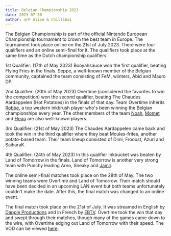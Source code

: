 ```yaml
---
title: Belgian Championship 2023
date: 2023-07-30
author: 공주 Alice & Chilliboi
---
```


The Belgian Championship is part of the official Nintendo European Championship tournament to crown the best team in Europe. The tournament took place online on the 21st of July 2023. There were four qualifiers and an online semi-final for it. The qualifiers took place at the same time as the Dutch championship qualifiers.

1st Qualifier: (17th of May 2023)
Booyahsauce won the first qualifier, beating Flying Fries in the finals. Seppe, a well-known member of the Belgian community, captained the team consisting of FeM, wiinters, Abid and Mauro DP.

2nd Qualifier: (20th of May 2023)
Overtime (considered the favorites to win the competition) won the second qualifier, beating The Chaudes Aardappelen (Hot Potatoes) in the finals of that day. Team Overtime inherits [Robbe](https://sendou.ink/u/robbe), a top western inkbrush player who's been winning the Belgian championships every year. The other members of the team [Noah](https://sendou.ink/u/noah), [Momet](https://sendou.ink/u/momet) and [Fleau](https://sendou.ink/u/144123041876672512) are also well-known players.

3rd Qualifier: (21st of May 2023)
The Chaudes Aardappelen came back and took the win in the third qualifier where they beat Moules-frites, another potato-based team. Their team lineup consisted of Dimi, Frooost, Azuri and SaiharaK.

4th Qualifier: (24th of May 2023)
In this qualifier Inkbucket was beaten by Land of Tomorrow in the finals. Land of Tomorrow is another very strong team with Punchy leading Arno, Sneaky and [Jamil](https://sendou.ink/u/265491280115662858).

The online semi-final matches took place on the 28th of May. The two winning teams were Overtime and Land of Tomorrow. Their match should have been decided in an upcoming LAN event but both teams unfortunately couldn't make the date. After this, the final match was changed to an online event.

The final match took place on the 21st of July. It was streamed in English by [Dapple Productions](https://dapple.ink/) and in French by [EBTV](https://esportbros.tv/). Overtime took the win that day and swept through their matches, though many of the games came down to the wire, with Overtime edging out Land of Tomorrow with their speed. The VOD can be viewed [here](https://www.youtube.com/watch?v=FHDIbJtEbiY).
